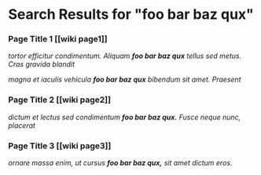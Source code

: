 # Search Results for "foo bar baz qux"

### Page Title 1 [[wiki page1]]

_tortor efficitur condimentum. Aliquam **foo bar baz qux** tellus sed metus. Cras gravida blandit_

_magna et iaculis vehicula **foo bar baz qux** bibendum sit amet. Praesent_

### Page Title 2 [[wiki page2]]

_dictum et lectus sed condimentum **foo bar baz qux.** Fusce neque nunc, placerat_

### Page Title 3 [[wiki page3]]

_ornare massa enim, ut cursus **foo bar baz qux,** sit amet dictum eros._

